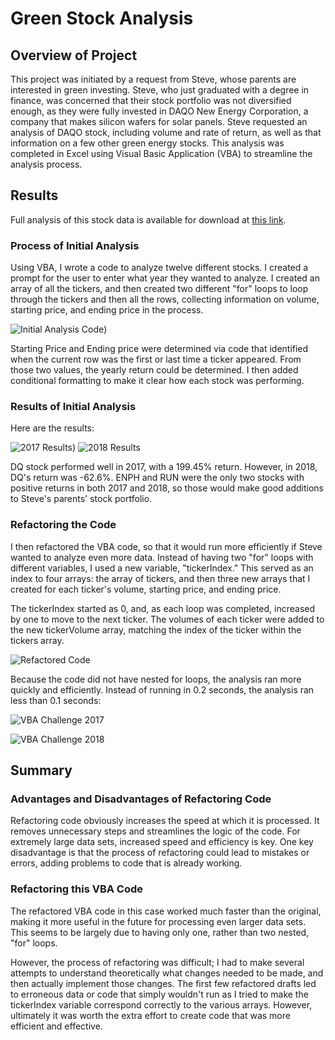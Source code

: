# Green Stock Analysis

## Overview of Project

This project was initiated by a request from Steve, whose parents are interested in green investing. Steve, who just graduated with a degree in finance, was concerned that their stock portfolio was not diversified enough, as they were fully invested in DAQO New Energy Corporation, a company that makes silicon wafers for solar panels. Steve requested an analysis of DAQO stock, including volume and rate of return, as well as that information on a few other green energy stocks. This analysis was completed in Excel using Visual Basic Application (VBA) to streamline the analysis process.

## Results

Full analysis of this stock data is available for download at [this link](https://github.com/ehalprin/stock-analysis/blob/main/green_stocks.xlsm).

### Process of Initial Analysis

Using VBA, I wrote a code to analyze twelve different stocks. I created a prompt for the user to enter what year they wanted to analyze. I created an array of all the tickers, and then created two different "for" loops to loop through the tickers and then all the rows, collecting information on volume, starting price, and ending price in the process. 

![Initial Analysis Code](https://github.com/ehalprin/stock-analysis/blob/main/Initial%202%20Loop%20Code.png))

Starting Price and Ending price were determined via code that identified when the current row was the first or last time a ticker appeared. From those two values, the yearly return could be determined. I then added conditional formatting to make it clear how each stock was performing. 

### Results of Initial Analysis

Here are the results:

![2017 Results](https://github.com/ehalprin/stock-analysis/blob/main/2017%20Stock%20Values.png)) ![2018 Results](https://github.com/ehalprin/stock-analysis/blob/main/2018%20Stock%20Values.png)

DQ stock performed well in 2017, with a 199.45% return. However, in 2018, DQ's return was -62.6%. ENPH and RUN were the only two stocks with positive returns in both 2017 and 2018, so those would make good additions to Steve's parents' stock portfolio. 

### Refactoring the Code

I then refactored the VBA code, so that it would run more efficiently if Steve wanted to analyze even more data. Instead of having two "for" loops with different variables, I used a new variable, "tickerIndex." This served as an index to four arrays: the array of tickers, and then three new arrays that I created for each ticker's volume, starting price, and ending price.

The tickerIndex started as 0, and, as each loop was completed, increased by one to move to the next ticker. The volumes of each ticker were added to the new tickerVolume array, matching the index of the ticker within the tickers array.

![Refactored Code](https://github.com/ehalprin/stock-analysis/blob/main/Refactored%20Code.png)

Because the code did not have nested for loops, the analysis ran more quickly and efficiently. Instead of running in 0.2 seconds, the analysis ran less than 0.1 seconds:

![VBA Challenge 2017](https://github.com/ehalprin/stock-analysis/blob/main/VBA_Challenge_2017.png)

![VBA Challenge 2018](https://github.com/ehalprin/stock-analysis/blob/main/VBA_Challenge_2018.png)

## Summary

### Advantages and Disadvantages of Refactoring Code

Refactoring code obviously increases the speed at which it is processed. It removes unnecessary steps and streamlines the logic of the code. For extremely large data sets, increased speed and efficiency is key. One key disadvantage is that the process of refactoring could lead to mistakes or errors, adding problems to code that is already working. 

### Refactoring this VBA Code

The refactored VBA code in this case worked much faster than the original, making it more useful in the future for processing even larger data sets. This seems to be largely due to having only one, rather than two nested, "for" loops. 

However, the process of refactoring was difficult; I had to make several attempts to understand theoretically what changes needed to be made, and then actually implement those changes. The first few refactored drafts led to erroneous data or code that simply wouldn't run as I tried to make the tickerIndex variable correspond correctly to the various arrays. However, ultimately it was worth the extra effort to create code that was more efficient and effective. 
